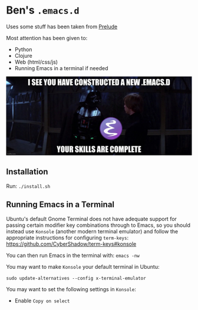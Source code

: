 # Ben's `.emacs.d`

Uses some stuff has been taken from [Prelude](https://github.com/bbatsov/prelude)

Most attention has been given to:

* Python
* Clojure
* Web (html/css/js)
* Running Emacs in a terminal if needed

![(Darth Vader) I see you constructed a new .emacs.d. Your skills are complete.](new-emacsd.jpg)


## Installation

Run: `./install.sh`


## Running Emacs in a Terminal

Ubuntu's default Gnome Terminal does not have adequate support for
passing certain modifier key combinations through to Emacs, so you
should instead use `Konsole` (another modern terminal emulator) and
follow the appropriate instructions for configuring `term-keys`:
https://github.com/CyberShadow/term-keys#konsole

You can then run Emacs in the terminal with: `emacs -nw`

You may want to make `Konsole` your default terminal in Ubuntu:

```
sudo update-alternatives --config x-terminal-emulator
```

You may want to set the following settings in `Konsole`:

* Enable `Copy on select`
